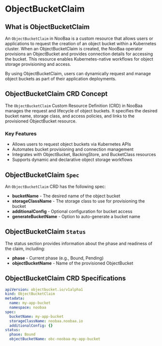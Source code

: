 # ObjectBucketClaim

## What is ObjectBucketClaim

An `ObjectBucketClaim` in NooBaa is a custom resource that allows users or applications to request the creation of an object bucket within a Kubernetes cluster. When an ObjectBucketClaim is created, the NooBaa operator provisions an ObjectBucket and provides connection details for accessing the bucket. This resource enables Kubernetes-native workflows for object storage provisioning and access.

By using ObjectBucketClaim, users can dynamically request and manage object buckets as part of their application deployments.

## ObjectBucketClaim CRD Concept

The `ObjectBucketClaim` Custom Resource Definition (CRD) in NooBaa manages the request and lifecycle of object buckets. It specifies the desired bucket name, storage class, and access policies, and links to the provisioned ObjectBucket resource.

### Key Features
- Allows users to request object buckets via Kubernetes APIs
- Automates bucket provisioning and connection management
- Integrates with ObjectBucket, BackingStore, and BucketClass resources
- Supports dynamic and declarative object storage workflows

## ObjectBucketClaim `Spec`
An `ObjectBucketClaim` CRD has the following spec:
- **bucketName** - The desired name of the object bucket
- **storageClassName** - The storage class to use for provisioning the bucket
- **additionalConfig** - Optional configuration for bucket access
- **generateBucketName** - Option to auto-generate a bucket name

## ObjectBucketClaim `Status`
The status section provides information about the phase and readiness of the claim, including:
- **phase** - Current phase (e.g., Bound, Pending)
- **objectBucketName** - Name of the provisioned ObjectBucket

## ObjectBucketClaim CRD Specifications

```yaml
apiVersion: objectbucket.io/v1alpha1
kind: ObjectBucketClaim
metadata:
  name: my-app-bucket
  namespace: noobaa
spec:
  bucketName: my-app-bucket
  storageClassName: noobaa.noobaa.io
  additionalConfig: {}
status:
  phase: Bound
  objectBucketName: obc-noobaa-my-app-bucket
```